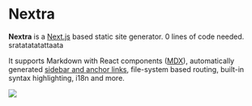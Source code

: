 # Nextra

**Nextra** is a [Next.js](https://nextjs.org) based static site generator. 0 lines of code needed.
sratatatatattaata

It supports Markdown with React components ([MDX](/docs/mdx)), automatically generated [sidebar and anchor links](/docs/anchors), file-system based routing, built-in syntax highlighting, i18n and more.

![](/demo.png)
